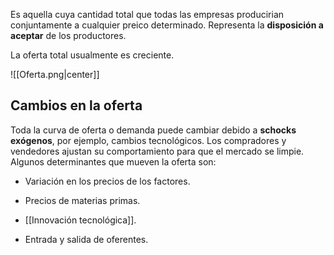 
Es aquella cuya cantidad total que todas las empresas producirian conjuntamente a cualquier preico determinado. Representa la **disposición a aceptar** de los productores. 

La oferta total usualmente es creciente. 

![[Oferta.png|center]]

## Cambios en la oferta 

Toda la curva de oferta o demanda puede cambiar debido a **schocks exógenos**, por ejemplo, cambios tecnológicos. Los compradores y vendedores ajustan su comportamiento para que el mercado se limpie. Algunos determinantes que mueven la oferta son: 

- Variación en los precios de los factores. 

- Precios de materias primas. 

- [[Innovación tecnológica]].

- Entrada y salida de oferentes. 
